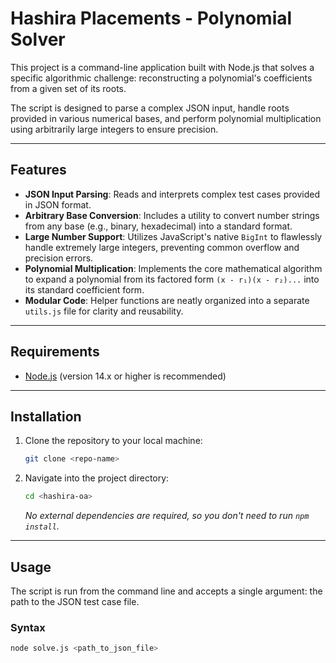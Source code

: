 # Hashira Placements - Polynomial Solver 

This project is a command-line application built with Node.js that solves a specific algorithmic challenge: reconstructing a polynomial's coefficients from a given set of its roots.

The script is designed to parse a complex JSON input, handle roots provided in various numerical bases, and perform polynomial multiplication using arbitrarily large integers to ensure precision.

***

## Features 

* **JSON Input Parsing**: Reads and interprets complex test cases provided in JSON format.
* **Arbitrary Base Conversion**: Includes a utility to convert number strings from any base (e.g., binary, hexadecimal) into a standard format.
* **Large Number Support**: Utilizes JavaScript's native `BigInt` to flawlessly handle extremely large integers, preventing common overflow and precision errors.
* **Polynomial Multiplication**: Implements the core mathematical algorithm to expand a polynomial from its factored form `(x - r₁)(x - r₂)...` into its standard coefficient form.
* **Modular Code**: Helper functions are neatly organized into a separate `utils.js` file for clarity and reusability.

***

## Requirements

* [Node.js](https://nodejs.org/) (version 14.x or higher is recommended)

***

## Installation

1.  Clone the repository to your local machine:
    ```bash
    git clone <repo-name>
    ```

2.  Navigate into the project directory:
    ```bash
    cd <hashira-oa>
    ```
    *No external dependencies are required, so you don't need to run `npm install`.*

***

## Usage

The script is run from the command line and accepts a single argument: the path to the JSON test case file.

### Syntax
```bash
node solve.js <path_to_json_file>